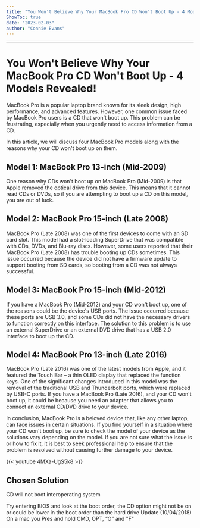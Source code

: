 ```yaml
---
title: "You Won't Believe Why Your MacBook Pro CD Won't Boot Up - 4 Models Revealed!"
ShowToc: true 
date: "2023-02-03"
author: "Connie Evans"
---
```

*****
# You Won't Believe Why Your MacBook Pro CD Won't Boot Up - 4 Models Revealed!

MacBook Pro is a popular laptop brand known for its sleek design, high performance, and advanced features. However, one common issue faced by MacBook Pro users is a CD that won't boot up. This problem can be frustrating, especially when you urgently need to access information from a CD.

In this article, we will discuss four MacBook Pro models along with the reasons why your CD won't boot up on them.

## Model 1: MacBook Pro 13-inch (Mid-2009)

One reason why CDs won't boot up on MacBook Pro (Mid-2009) is that Apple removed the optical drive from this device. This means that it cannot read CDs or DVDs, so if you are attempting to boot up a CD on this model, you are out of luck. 

## Model 2: MacBook Pro 15-inch (Late 2008)

MacBook Pro (Late 2008) was one of the first devices to come with an SD card slot. This model had a slot-loading SuperDrive that was compatible with CDs, DVDs, and Blu-ray discs. However, some users reported that their MacBook Pro (Late 2008) has trouble booting up CDs sometimes. This issue occurred because the device did not have a firmware update to support booting from SD cards, so booting from a CD was not always successful.

## Model 3: MacBook Pro 15-inch (Mid-2012)

If you have a MacBook Pro (Mid-2012) and your CD won't boot up, one of the reasons could be the device's USB ports. The issue occurred because these ports are USB 3.0, and some CDs did not have the necessary drivers to function correctly on this interface. The solution to this problem is to use an external SuperDrive or an external DVD drive that has a USB 2.0 interface to boot up the CD.

## Model 4: MacBook Pro 13-inch (Late 2016)

MacBook Pro (Late 2016) was one of the latest models from Apple, and it featured the Touch Bar – a thin OLED display that replaced the function keys. One of the significant changes introduced in this model was the removal of the traditional USB and Thunderbolt ports, which were replaced by USB-C ports. If you have a MacBook Pro (Late 2016), and your CD won't boot up, it could be because you need an adapter that allows you to connect an external CD/DVD drive to your device.

In conclusion, MacBook Pro is a beloved device that, like any other laptop, can face issues in certain situations. If you find yourself in a situation where your CD won't boot up, be sure to check the model of your device as the solutions vary depending on the model. If you are not sure what the issue is or how to fix it, it is best to seek professional help to ensure that the problem is resolved without causing further damage to your device.

{{< youtube 4MXa-UgS5k8 >}} 



## Chosen Solution
 CD will not boot interoperating system

 Try entering BIOS and look at the boot order, the CD option might not be on or could be lower in the boot order than the hard drive
Update (10/04/2018)
On a mac you Pres and hold CMD, OPT, “O” and "F"




